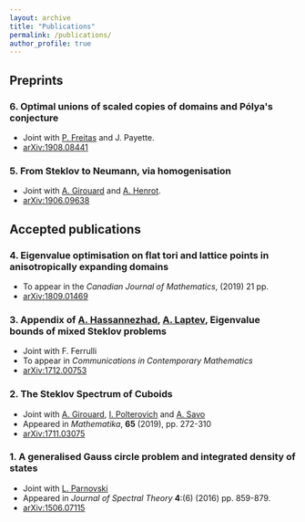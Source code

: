 ```yaml
---
layout: archive
title: "Publications"
permalink: /publications/
author_profile: true
---
```


## Preprints

###  6. Optimal unions of scaled copies of domains and Pólya's conjecture
* Joint with [P. Freitas](https://www.math.tecnico.ulisboa.pt/~pfreitas/) and J. Payette.
* [arXiv:1908.08441](https://arxiv.org/abs/1908.08441)

###  5. From Steklov to Neumann, via homogenisation 
* Joint with [A. Girouard](https://archimede.mat.ulaval.ca/agirouard/) and [A. Henrot](http://www.iecl.univ-lorraine.fr/~Antoine.Henrot/).
* [arXiv:1906.09638](https://arxiv.org/abs/1906.09638)

## Accepted publications

###  4. Eigenvalue optimisation on flat tori and lattice points in anisotropically expanding domains
* To appear in the *Canadian Journal of Mathematics*, (2019) 21 pp.
* [arXiv:1809.01469](https://arxiv.org/abs/1809.01469)

### 3. Appendix of [A. Hassannezhad](https://asmahassannezhad.wordpress.com/), [A. Laptev](http://wwwf.imperial.ac.uk/~alaptev/), Eigenvalue bounds of mixed Steklov problems
* Joint with F. Ferrulli
* To appear in *Communications in Contemporary Mathematics*
* [arXiv:1712.00753](https://arxiv.org/abs/1712.00753)

### 2. The Steklov Spectrum of Cuboids
* Joint with [A. Girouard](https://archimede.mat.ulaval.ca/agirouard/), [I. Polterovich](https://dms.umontreal.ca/~iossif/) and [A. Savo](http://www.dmmm.uniroma1.it/~alessandro.savo/)
* Appeared in *Mathematika*, **65** (2019), pp. 272-310
* [arXiv:1711.03075](https://arxiv.org/abs/1711.03075)

### 1. A generalised Gauss circle problem and integrated density of states
* Joint with [L. Parnovski](http://www.homepages.ucl.ac.uk/~ucahlep/)
* Appeared in *Journal of Spectral Theory* **4**:(6) (2016) pp. 859-879.
* [arXiv:1506.07115](https://arxiv.org/abs/1506.07115)
